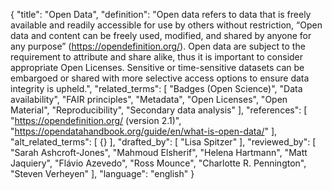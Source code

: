 {
  "title": "Open Data",
  "definition": "Open data refers to data that is freely available and readily accessible for use by others without restriction, “Open data and content can be freely used, modified, and shared by anyone for any purpose” (https://opendefinition.org/). Open data are subject to the requirement to attribute and share alike, thus it is important to consider appropriate Open Licenses. Sensitive or time-sensitive datasets can be embargoed or shared with more selective access options to ensure data integrity is upheld.",
  "related_terms": [
    "Badges (Open Science)",
    "Data availability",
    "FAIR principles",
    "Metadata",
    "Open Licenses",
    "Open Material",
    "Reproducibility",
    "Secondary data analysis"
  ],
  "references": [
    "https://opendefinition.org/ (version 2.1)",
    "https://opendatahandbook.org/guide/en/what-is-open-data/"
  ],
  "alt_related_terms": [
    {}
  ],
  "drafted_by": [
    "Lisa Spitzer"
  ],
  "reviewed_by": [
    "Sarah Ashcroft-Jones",
    "Mahmoud Elsherif",
    "Helena Hartmann",
    "Matt Jaquiery",
    "Flávio Azevedo",
    "Ross Mounce",
    "Charlotte R. Pennington",
    "Steven Verheyen"
  ],
  "language": "english"
}
